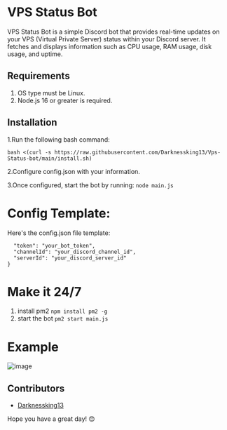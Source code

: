 # VPS Status Bot

VPS Status Bot is a simple Discord bot that provides real-time updates on your VPS (Virtual Private Server) status within your Discord server. It fetches and displays information such as CPU usage, RAM usage, disk usage, and uptime.

## Requirements
1. OS type must be Linux.
2. Node.js 16 or greater is required.

## Installation

1.Run the following bash command:
```
bash <(curl -s https://raw.githubusercontent.com/Darknessking13/Vps-Status-bot/main/install.sh)
```

2.Configure config.json with your information.

3.Once configured, start the bot by running:
```node main.js```

# Config Template:
Here's the config.json file template:
```{
  "token": "your_bot_token",
  "channelId": "your_discord_channel_id",
  "serverId": "your_discord_server_id"
}
```

# Make it 24/7
1. install pm2
  ```npm install pm2 -g```
2. start the bot
```pm2 start main.js```

# Example
![image](https://github.com/Darknessking13/Vps-Status-bot/assets/133841052/e1696b17-7969-48d0-8e80-9ae1ad01c625)


## Contributors
- [Darknessking13](https://github.com/Darknessking13)


Hope you have a great day! 😊



